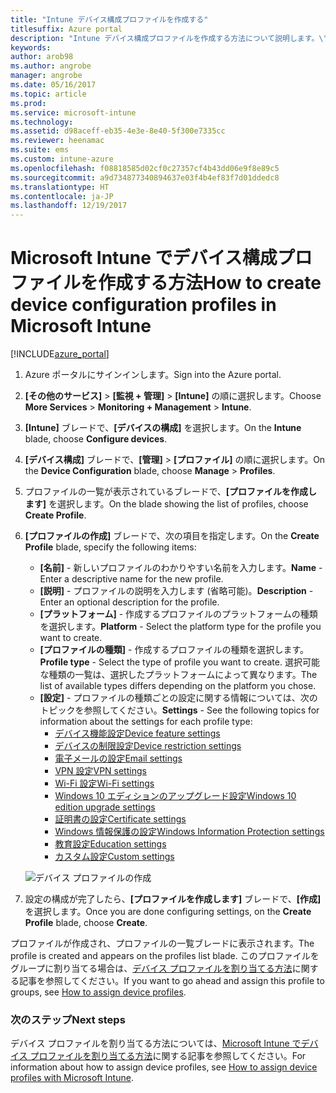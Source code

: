 ```yaml
---
title: "Intune デバイス構成プロファイルを作成する"
titlesuffix: Azure portal
description: "Intune デバイス構成プロファイルを作成する方法について説明します。\""
keywords: 
author: arob98
ms.author: angrobe
manager: angrobe
ms.date: 05/16/2017
ms.topic: article
ms.prod: 
ms.service: microsoft-intune
ms.technology: 
ms.assetid: d98aceff-eb35-4e3e-8e40-5f300e7335cc
ms.reviewer: heenamac
ms.suite: ems
ms.custom: intune-azure
ms.openlocfilehash: f08818585d02cf0c27357cf4b43dd06e9f8e89c5
ms.sourcegitcommit: a9d734877340894637e03f4b4ef83f7d01ddedc8
ms.translationtype: HT
ms.contentlocale: ja-JP
ms.lasthandoff: 12/19/2017
---
```

# <a name="how-to-create-device-configuration-profiles-in-microsoft-intune"></a><span data-ttu-id="fecc1-103">Microsoft Intune でデバイス構成プロファイルを作成する方法</span><span class="sxs-lookup"><span data-stu-id="fecc1-103">How to create device configuration profiles in Microsoft Intune</span></span>

[!INCLUDE[azure_portal](./includes/azure_portal.md)]


1. <span data-ttu-id="fecc1-104">Azure ポータルにサインインします。</span><span class="sxs-lookup"><span data-stu-id="fecc1-104">Sign into the Azure portal.</span></span>
2. <span data-ttu-id="fecc1-105">**[その他のサービス]** > **[監視 + 管理]** > **[Intune]** の順に選択します。</span><span class="sxs-lookup"><span data-stu-id="fecc1-105">Choose **More Services** > **Monitoring + Management** > **Intune**.</span></span>
3. <span data-ttu-id="fecc1-106">**[Intune]** ブレードで、**[デバイスの構成]** を選択します。</span><span class="sxs-lookup"><span data-stu-id="fecc1-106">On the **Intune** blade, choose **Configure devices**.</span></span>
2. <span data-ttu-id="fecc1-107">**[デバイス構成]** ブレードで、**[管理]** > **[プロファイル]** の順に選択します。</span><span class="sxs-lookup"><span data-stu-id="fecc1-107">On the **Device Configuration** blade, choose **Manage** > **Profiles**.</span></span>
2. <span data-ttu-id="fecc1-108">プロファイルの一覧が表示されているブレードで、**[プロファイルを作成します]** を選択します。</span><span class="sxs-lookup"><span data-stu-id="fecc1-108">On the blade showing the list of profiles, choose **Create Profile**.</span></span>
3. <span data-ttu-id="fecc1-109">**[プロファイルの作成]** ブレードで、次の項目を指定します。</span><span class="sxs-lookup"><span data-stu-id="fecc1-109">On the **Create Profile** blade, specify the following items:</span></span>
    - <span data-ttu-id="fecc1-110">**[名前]** - 新しいプロファイルのわかりやすい名前を入力します。</span><span class="sxs-lookup"><span data-stu-id="fecc1-110">**Name** - Enter a descriptive name for the new profile.</span></span>
    - <span data-ttu-id="fecc1-111">**[説明]** - プロファイルの説明を入力します (省略可能)。</span><span class="sxs-lookup"><span data-stu-id="fecc1-111">**Description** -  Enter an optional description for the profile.</span></span>
    - <span data-ttu-id="fecc1-112">**[プラットフォーム]** - 作成するプロファイルのプラットフォームの種類を選択します。</span><span class="sxs-lookup"><span data-stu-id="fecc1-112">**Platform** -  Select the platform type for the profile you want to create.</span></span>
    - <span data-ttu-id="fecc1-113">**[プロファイルの種類]** - 作成するプロファイルの種類を選択します。</span><span class="sxs-lookup"><span data-stu-id="fecc1-113">**Profile type** - Select the type of profile you want to create.</span></span> <span data-ttu-id="fecc1-114">選択可能な種類の一覧は、選択したプラットフォームによって異なります。</span><span class="sxs-lookup"><span data-stu-id="fecc1-114">The list of available types differs depending on the platform you chose.</span></span>
    - <span data-ttu-id="fecc1-115">**[設定]** - プロファイルの種類ごとの設定に関する情報については、次のトピックを参照してください。</span><span class="sxs-lookup"><span data-stu-id="fecc1-115">**Settings** - See the following topics for information about the settings for each profile type:</span></span>
        -  [<span data-ttu-id="fecc1-116">デバイス機能設定</span><span class="sxs-lookup"><span data-stu-id="fecc1-116">Device feature settings</span></span>](device-features-configure.md)
        -  [<span data-ttu-id="fecc1-117">デバイスの制限設定</span><span class="sxs-lookup"><span data-stu-id="fecc1-117">Device restriction settings</span></span>](device-restrictions-configure.md)
        -  [<span data-ttu-id="fecc1-118">電子メールの設定</span><span class="sxs-lookup"><span data-stu-id="fecc1-118">Email settings</span></span>](email-settings-configure.md)
        -  [<span data-ttu-id="fecc1-119">VPN 設定</span><span class="sxs-lookup"><span data-stu-id="fecc1-119">VPN settings</span></span>](vpn-settings-configure.md)
        -  [<span data-ttu-id="fecc1-120">Wi-Fi 設定</span><span class="sxs-lookup"><span data-stu-id="fecc1-120">Wi-Fi settings</span></span>](wi-fi-settings-configure.md)
        -  [<span data-ttu-id="fecc1-121">Windows 10 エディションのアップグレード設定</span><span class="sxs-lookup"><span data-stu-id="fecc1-121">Windows 10 edition upgrade settings</span></span>](edition-upgrade-configure-windows-10.md)
        -  [<span data-ttu-id="fecc1-122">証明書の設定</span><span class="sxs-lookup"><span data-stu-id="fecc1-122">Certificate settings</span></span>](certificates-configure.md)
        -  [<span data-ttu-id="fecc1-123">Windows 情報保護の設定</span><span class="sxs-lookup"><span data-stu-id="fecc1-123">Windows Information Protection settings</span></span>](windows-information-protection-configure.md)
        -  [<span data-ttu-id="fecc1-124">教育設定</span><span class="sxs-lookup"><span data-stu-id="fecc1-124">Education settings</span></span>](education-settings-configure.md)
        -  [<span data-ttu-id="fecc1-125">カスタム設定</span><span class="sxs-lookup"><span data-stu-id="fecc1-125">Custom settings</span></span>](custom-settings-configure.md)

    ![デバイス プロファイルの作成](./media/create-device-profile.png)
4. <span data-ttu-id="fecc1-127">設定の構成が完了したら、**[プロファイルを作成します]** ブレードで、**[作成]** を選択します。</span><span class="sxs-lookup"><span data-stu-id="fecc1-127">Once you are done configuring settings, on the **Create Profile** blade, choose **Create**.</span></span>

<span data-ttu-id="fecc1-128">プロファイルが作成され、プロファイルの一覧ブレードに表示されます。</span><span class="sxs-lookup"><span data-stu-id="fecc1-128">The profile is created and appears on the profiles list blade.</span></span>
<span data-ttu-id="fecc1-129">このプロファイルをグループに割り当てる場合は、[デバイス プロファイルを割り当てる方法](device-profile-assign.md)に関する記事を参照してください。</span><span class="sxs-lookup"><span data-stu-id="fecc1-129">If you want to go ahead and assign this profile to groups, see [How to assign device profiles](device-profile-assign.md).</span></span>


### <a name="next-steps"></a><span data-ttu-id="fecc1-130">次のステップ</span><span class="sxs-lookup"><span data-stu-id="fecc1-130">Next steps</span></span>
<span data-ttu-id="fecc1-131">デバイス プロファイルを割り当てる方法については、[Microsoft Intune でデバイス プロファイルを割り当てる方法](device-profile-assign.md)に関する記事を参照してください。</span><span class="sxs-lookup"><span data-stu-id="fecc1-131">For information about how to assign device profiles, see [How to assign device profiles with Microsoft Intune](device-profile-assign.md).</span></span>
